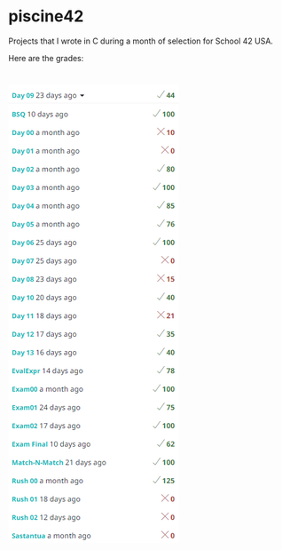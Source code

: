 # piscine42

Projects that I wrote in C during a month of selection for School 42 USA.

Here are the grades:
# ![Grades](/grades.png)
